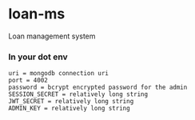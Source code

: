 # loan-ms
Loan management system

### In your dot env
```env
uri = mongodb connection uri
port = 4002 
password = bcrypt encrypted password for the admin
SESSION_SECRET = relatively long string
JWT_SECRET = relatively long string
ADMIN_KEY = relatively long string
```
